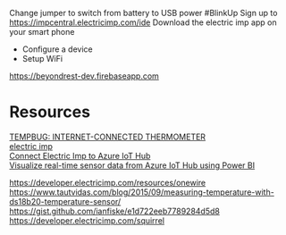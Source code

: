 Change jumper to switch from battery to USB power
#BlinkUp
Sign up to https://impcentral.electricimp.com/ide
Download the electric imp app on your smart phone
- Configure a device
- Setup WiFi

https://beyondrest-dev.firebaseapp.com

# Resources
[TEMPBUG: INTERNET-CONNECTED THERMOMETER](https://www.instructables.com/id/TempBug-internet-connected-thermometer/)  
[electric imp](ide.electricimp.com)  
[Connect Electric Imp to Azure IoT Hub](https://github.com/electricimp/AzureIoTHub/tree/master/examples)  
[Visualize real-time sensor data from Azure IoT Hub using Power BI](https://docs.microsoft.com/en-us/azure/iot-hub/iot-hub-live-data-visualization-in-power-bi)  

https://developer.electricimp.com/resources/onewire
https://www.tautvidas.com/blog/2015/09/measuring-temperature-with-ds18b20-temperature-sensor/
https://gist.github.com/ianfiske/e1d722eeb7789284d5d8
https://developer.electricimp.com/squirrel
